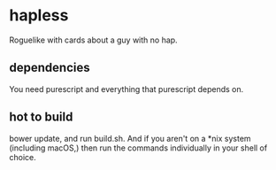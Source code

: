 # hapless
Roguelike with cards about a guy with no hap.

## dependencies
You need purescript and everything that purescript depends on.

## hot to build
bower update, and run build.sh. And if you aren't on a *nix system (including
macOS,) then run the commands individually in your shell of choice.
